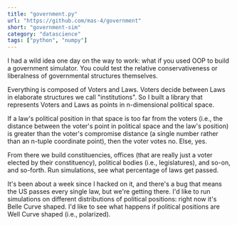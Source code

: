 ```yaml
---
title: "government.py"
url: "https://github.com/mas-4/government"
short: "government-sim"
category: "datascience"
tags: ["python", "numpy"]
---
```


I had a wild idea one day on the way to work: what if you used OOP to build a
government simulator. You could test the relative conservativeness or
liberalness of governmental structures themselves.

Everything is composed of Voters and Laws. Voters decide between Laws in
elaborate structures we call "institutions". So I built a library that
represents Voters and Laws as points in n-dimensional political space.

If a law's political position in that space is too far from the voters (i.e.,
the distance between the voter's point in political space and the law's
position) is greater than the voter's compromise distance (a single number
rather than an n-tuple coordinate point), then the voter votes no. Else, yes.

From there we build constituencies, offices (that are really just a voter
elected by their constituency), political bodies (i.e., legislatures), and
so-on, and so-forth. Run simulations, see what percentage of laws get passed.

It's been about a week since I hacked on it, and there's a bug that means the US
passes every single law, but we're getting there. I'd like to run simulations on
different distributions of political positions: right now it's Belle Curve
shaped. I'd like to see what happens if political positions are Well Curve
shaped (i.e., polarized).
